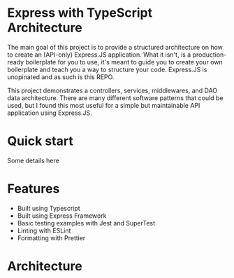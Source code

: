 # Express with TypeScript Architecture

The main goal of this project is to provide a structured architecture on how to create an (API-only) Express.JS application. What it isn't, is a production-ready boilerplate for you to use, it's meant to guide you to create your own boilerplate and teach you a way to structure your code. Express.JS is unopinated and as such is this REPO.

This project demonstrates a controllers, services, middlewares, and DAO data architecture. There are many different software patterns that could be used, but I found this most useful for a simple but maintainable API application using Express.JS.

# Quick start

Some details here

# Features

- Built using Typescript
- Built using Express Framework
- Basic testing examples with Jest and SuperTest
- Linting with ESLint
- Formatting with Prettier

# Architecture
